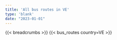 ```yaml
---
title: 'All bus routes in VE'
type: 'blank'
date: "2023-01-01"
---
```


{{< breadcrumbs >}}
{{< bus_routes country=VE >}}

